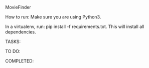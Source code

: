 MovieFinder

How to run:
Make sure you are using Python3.

In a virtualenv, run: pip install -f requirements.txt. This will install all dependencies.

TASKS: 

TO DO: 

COMPLETED:
